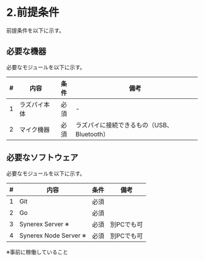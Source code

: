 # 2.前提条件
前提条件を以下に示す。



## 必要な機器

必要なモジュールを以下に示す。

|  #   | 内容         | 条件 | 備考                                       |
| :--: | ------------ | :--: | ------------------------------------------ |
|  1   | ラズパイ本体 | 必須 | -                                          |
|  2   | マイク機器   | 必須 | ラズパイに接続できるもの（USB、Bluetooth） |



## 必要なソフトウェア

必要なモジュールを以下に示す。

|  #   | 内容                  | 条件 | 備考       |
| :--: | --------------------- | :--: | ---------- |
|  1   | Git                   | 必須 |            |
|  2   | Go                    | 必須 |            |
|  3   | Synerex Server ※      | 必須 | 別PCでも可 |
|  4   | Synerex Node Server ※ | 必須 | 別PCでも可 |

※事前に稼働していること


